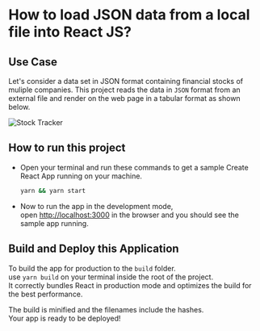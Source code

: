 # How to load JSON data from a local file into React JS?

## Use Case
Let's consider a data set in JSON format containing financial stocks of muliple companies. This project reads the data in `JSON` format from an external file and render on the web page in a tabular format as shown below.

![Stock Tracker](https://i.imgur.com/O2UYVP5.png)

## How to run this project

- Open your terminal and run these commands to get a sample Create React App running on your machine.

  ```sh
  yarn && yarn start
  ```

- Now to run the app in the development mode, <br />
  open [http://localhost:3000](http://localhost:3000) in the browser and you should see the sample app running.

## Build and Deploy this Application

To build the app for production to the `build` folder.<br />
use `yarn build` on your terminal inside the root of the project.<br/>
It correctly bundles React in production mode and optimizes the build for the best performance.

The build is minified and the filenames include the hashes.<br />
Your app is ready to be deployed!
